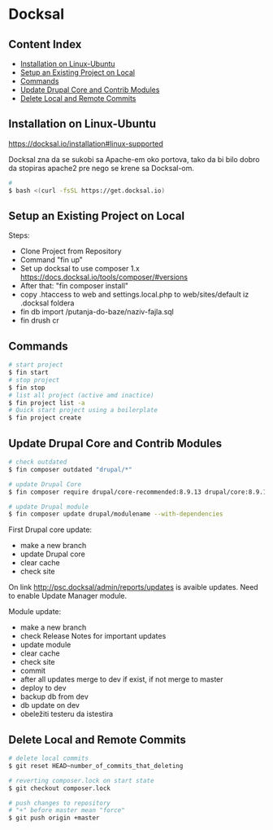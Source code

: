 # Docksal

## Content Index

* [Installation on Linux-Ubuntu](#installation-on-linux-ubuntu)
* [Setup an Existing Project on Local](#setup-an-existing-project-on-local)
* [Commands](#commands)
* [Update Drupal Core and Contrib Modules](#update-drupal-core-and-contrib-modules)
* [Delete Local and Remote Commits](#delete-local-and-remote-commits)

## Installation on Linux-Ubuntu

<https://docksal.io/installation#linux-supported>

Docksal zna da se sukobi sa Apache-em oko portova, tako da bi bilo dobro da stopiras apache2 pre nego se krene sa Docksal-om.

```bash
#
$ bash <(curl -fsSL https://get.docksal.io)
```

## Setup an Existing Project on Local

Steps:

* Clone Project from Repository
* Command "fin up"
* Set up docksal to use composer 1.x <https://docs.docksal.io/tools/composer/#versions>
* After that: "fin composer install"
* copy .htaccess to web and settings.local.php to web/sites/default iz .docksal foldera
* fin db import /putanja-do-baze/naziv-fajla.sql
* fin drush cr

## Commands

```bash
# start project
$ fin start
# stop project
$ fin stop
# list all project (active amd inactice)
$ fin project list -a
# Quick start project using a boilerplate
$ fin project create
```

## Update Drupal Core and Contrib Modules

```bash
# check outdated 
$ fin composer outdated "drupal/*"

# update Drupal Core
$ fin composer require drupal/core-recommended:8.9.13 drupal/core:8.9.13 --update-with-all-dependencies

# update Drupal module
$ fin composer update drupal/modulename --with-dependencies
```

First Drupal core update:

* make a new branch
* update Drupal core
* clear cache
* check site

On link <http://psc.docksal/admin/reports/updates> is avaible updates. Need to enable Update Manager module.

Module update:

* make a new branch
* check Release Notes for important updates
* update module
* clear cache
* check site
* commit
* after all updates merge to dev if exist, if not merge to master
* deploy to dev
* backup db from dev
* db update on dev
* obeležiti testeru da istestira

## Delete Local and Remote Commits

```bash
# delete local commits
$ git reset HEAD~number_of_commits_that_deleting

# reverting composer.lock on start state 
$ git checkout composer.lock

# push changes to repository
# "+" before master mean "force"
$ git push origin +master
```
